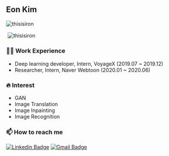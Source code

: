
## Eon Kim
<p align="left"> <img src="https://komarev.com/ghpvc/?username=thisisiron" alt="thisisiron" /> </p>

<p>&nbsp;<img align="center" src="https://github-readme-stats.vercel.app/api?username=thisisiron&show_icons=true" alt="thisisiron" /></p>

### 👨‍💻 Work Experience
- Deep learning developer, Intern, VoyageX (2019.07 ~ 2019.12)
- Researcher, Intern, Naver Webtoon (2020.01 ~ 2020.06)

### 🔥 Interest
- GAN
- Image Translation
- Image Inpainting
- Image Recognition

### 📫 How to reach me
[![Linkedin Badge](https://img.shields.io/badge/-LinkedIn-blue?style=flat-square&logo=Linkedin&logoColor=white&link=https://www.linkedin.com/in/gyeong-hyeon-kim-3aa89817a/)](https://www.linkedin.com/in/%EC%9D%B4%EC%96%B8-%EA%B9%80-16a96415a/)
[![Gmail Badge](https://img.shields.io/badge/Gmail-d14836?style=flat-square&logo=Gmail&logoColor=white&link=mailto:leonardkkh@gmail.com)](mailto:kimiron518@gmail.com)
